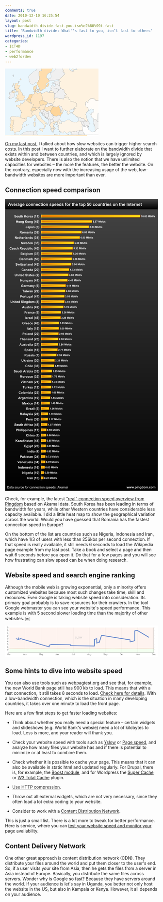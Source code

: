 ```yaml
---
comments: true
date: 2010-12-10 16:25:54
layout: post
slug: bandwidth-divide-fast-you-isn%e2%80%99t-fast
title: 'Bandwidth divide: What''s fast to you, isn’t fast to others'
wordpress_id: 1197
categories:
- ICT4D
- performance
- web2fordev
---
```


[![Connection Speed in Europe](/images/heatmap-eu.png)]()

[On my last post](http://www.crisscrossed.net/2010/12/06/slow-website-speed-consequences-search-costs/), I talked about how slow websites can trigger higher search costs. In this post I want to further elaborate on the bandwidth divide that exists within and between countries, and which is largely ignored by website developers. There is also the notion that we have unlimited capacities for websites – the more the features, the better the website. On the contrary, especially now with the increasing usage of the web, low-bandwidth websites are more important than ever.


## Connection speed comparison


[![Average connection speeds by Pingdom](/images/Average-Internet-connection-speeds-for-50-countries.png)]()

Check, for example, the latest [“real” connection speed overview from Pingdom](http://royal.pingdom.com/2010/11/12/real-connection-speeds-for-internet-users-across-the-world/) based on Akamai data. South Korea has been leading in terms of bandwidth for years, while other Western countries have considerable less capacity available. I did a little heat map to show the geographical variation across the world. Would you have guessed that Romania has the fastest connection speed in Europe?

On the bottom of the list are countries such as Nigeria, Indonesia and Iran, which have 1/3 of users with less than 256kbs per second connection. If that speed is really available, it still needs 6 seconds to load the Wikipedia page example from my last post. Take a book and select a page and then wait 6 seconds before you open it. Do that for a few pages and you will see how frustrating can slow speed can be when doing research.


## Website speed and search engine ranking


Although the mobile web is growing exponential, only a minority offers customized websites because most such changes take time, skill and resources. Even Google is taking website speed into consideration. Its primary goal probably is to save resources for their crawlers. In the tool Google webmaster you can see your website's speed performance. This example is with 5 second slower loading time than the majority of other websites. ￼

[![Google Webmaster Tools](/images/webspeed-google.png)]()


## Some hints to dive into website speed


You can also use tools such as webpagtest.org and see that, for example, the new World Bank page still has 900 kb to load. This means that with a fast connection, it still takes 8 seconds to load. [Check here for details](http://www.webpagetest.org/result/101207_235H/). With a low-bandwidth connection, which is the situation in many developing countries, it takes over one minute to load the front page.


Here are a few first steps to get faster loading websites:

  * Think about whether you really need a special feature – certain widgets and slideshows (e.g. World Bank's websie) need a lot of kilobytes to load. Less is more, and your reader will thank you.


  * Check your website speed with tools such as [Yslow](https://addons.mozilla.org/en-US/firefox/addon/5369/) or [Page speed](http://code.google.com/speed/page-speed/), and analyze how many files your website has and if there is potential to minimize or at least to combine them.


  * Check whether it is possible to cache your page. This means that it can also be available in static html and updated regularly. For Drupal, there is, for example, the [Boost module](http://drupal.org/project/boost), and for Wordpress the [Super Cache](http://wordpress.org/extend/plugins/wp-super-cache/) or [W3 Total Cache](http://wordpress.org/extend/plugins/w3-total-cache/) plugin.


  * [Use HTTP compression](http://en.wikipedia.org/wiki/HTTP_compression).


  * Throw out all external widgets, which are not very necessary, since they often load a lot extra coding to your website.


  * Consider to work with a [Content Distribution Network](http://en.wikipedia.org/wiki/Content_delivery_network).


This is just a small list. There is a lot more to tweak for better performance.
Here is service, where you can [test your website speed and monitor your page availability](https://www.dotcom-tools.com/website-speed-test.aspx).



## Content Delivery Network


One other great approach is content distribution network (CDN). They distribute your files around the world and put them closer to the user's end. So, if a user visits your site from Asia, then he gets the files from a server in Asia instead of Europe. Basically, you distribute the same files across servers. Wonder why is Google so fast? Because they have servers around the world. If your audience is let's say in Uganda, you better not only host the website in the US, but also in Kampala or Kenya. However, it all depends on your audience.
